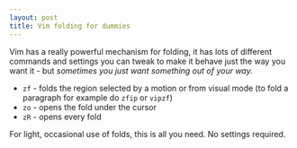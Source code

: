 ```yaml
---
layout: post
title: Vim folding for dummies
---
```


Vim has a really powerful mechanism for folding, it has lots of different commands and settings you can tweak to make it behave just the way you want it - but _sometimes you just want something out of your way._

* `zf` - folds the region selected by a motion or from visual mode (to fold a paragraph for example do `zfip` or `vipzf`)
* `zo` - opens the fold under the cursor
* `zR` - opens every fold

For light, occasional use of folds, this is all you need. No settings required.
